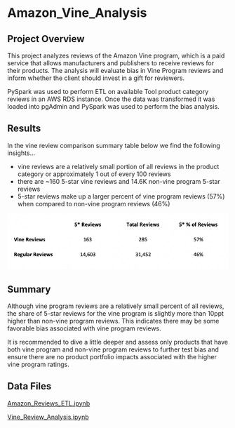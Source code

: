 # Amazon_Vine_Analysis

## Project Overview
This project analyzes reviews of the Amazon Vine program, which is a paid service that allows manufacturers and publishers to receive reviews for their products.  The analysis will evaluate bias in Vine Program reviews and inform whether the client should invest in a gift for reviewers.

PySpark was used to perform ETL on available Tool product category reviews in an AWS RDS instance. Once the data was transformed it was loaded into pgAdmin and PySpark was used to perform the bias analysis.

## Results
In the vine review comparison summary table below we find the following insights...

- vine reviews are a relatively small portion of all reviews in the product category or approximately 1 out of every 100 reviews
- there are ~160 5-star vine reviews and 14.6K non-vine program 5-star reviews
- 5-star reviews make up a larger percent of vine program reviews (57%) when compared to non-vine program reviews (46%)

![image_name](https://github.com/Christopheremorgan/Amazon_Vine_Analysis/blob/main/vine_review_summary.png)


## Summary
Although vine program reviews are a relatively small percent of all reviews, the share of 5-star reviews for the vine program is slightly more than 10ppt higher than non-vine program reviews.   This indicates there may be some favorable bias associated with vine program reviews.

It is recommended to dive a little deeper and assess only products that have both vine program and non-vine program reviews to further test bias and ensure there are no product portfolio impacts associated with the higher vine program ratings.

## Data Files
[Amazon_Reviews_ETL.ipynb](https://github.com/Christopheremorgan/Amazon_Vine_Analysis/blob/main/Amazon_Reviews_ETL.ipynb)

[Vine_Review_Analysis.ipynb](https://github.com/Christopheremorgan/Amazon_Vine_Analysis/blob/main/Vine_Review_Analysis.ipynb)
